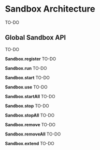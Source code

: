 # Sandbox Architecture
TO-DO

## Global Sandbox API
TO-DO

**Sandbox.register**
TO-DO

**Sandbox.run**
TO-DO

**Sandbox.start**
TO-DO

**Sandbox.use**
TO-DO

**Sandbox.startAll**
TO-DO

**Sandbox.stop**
TO-DO

**Sandbox.stopAll**
TO-DO

**Sandbox.remove**
TO-DO

**Sandbox.removeAll**
TO-DO

**Sandbox.extend**
TO-DO